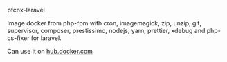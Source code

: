 pfcnx-laravel

Image docker from php-fpm with cron, imagemagick, zip, unzip, git, supervisor, composer, prestissimo, nodejs, yarn, prettier, xdebug and php-cs-fixer for laravel.

Can use it on [hub.docker.com](https://hub.docker.com/r/stanislasp/pfcnx-laravel/)
